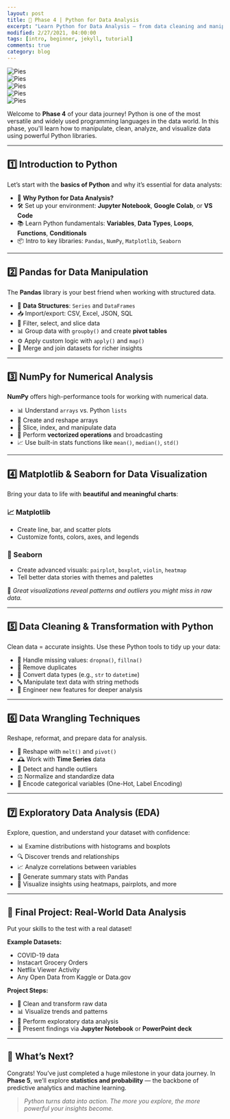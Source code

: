 ```yaml
---
layout: post
title: 🐍 Phase 4 | Python for Data Analysis  
excerpt: "Learn Python for Data Analysis — from data cleaning and manipulation to visualization and exploratory insights using Pandas, NumPy, Matplotlib, and Seaborn."
modified: 2/27/2021, 04:00:00
tags: [intro, beginner, jekyll, tutorial]
comments: true
category: blog
---
```



![Pies](https://morwarid1.github.io/images/Python/Python.png)  
![Pies](https://morwarid1.github.io/images/Python/Beginner.png)  
![Pies](https://morwarid1.github.io/images/Python/Intermediate.png)  
![Pies](https://morwarid1.github.io/images/Python/Advanced.png)  
![Pies](https://morwarid1.github.io/images/Python/Pro.png) 

Welcome to **Phase 4** of your data journey! Python is one of the most versatile and widely used programming languages in the data world. In this phase, you'll learn how to manipulate, clean, analyze, and visualize data using powerful Python libraries.

---

## 1️⃣ Introduction to Python

Let’s start with the **basics of Python** and why it’s essential for data analysts:

- 💬 **Why Python for Data Analysis?**  
- 🛠️ Set up your environment: **Jupyter Notebook**, **Google Colab**, or **VS Code**  
- 📚 Learn Python fundamentals: **Variables**, **Data Types**, **Loops**, **Functions**, **Conditionals**  
- 📦 Intro to key libraries: `Pandas`, `NumPy`, `Matplotlib`, `Seaborn`  

---

## 2️⃣ Pandas for Data Manipulation

The **Pandas** library is your best friend when working with structured data.

- 🧱 **Data Structures**: `Series` and `DataFrames`  
- 📥 Import/export: CSV, Excel, JSON, SQL  
- 🔎 Filter, select, and slice data  
- 📊 Group data with `groupby()` and create **pivot tables**  
- ⚙️ Apply custom logic with `apply()` and `map()`  
- 🔗 Merge and join datasets for richer insights  

---

## 3️⃣ NumPy for Numerical Analysis

**NumPy** offers high-performance tools for working with numerical data.

- 📊 Understand `arrays` vs. Python `lists`  
- 🧪 Create and reshape arrays  
- 🔄 Slice, index, and manipulate data  
- 🚀 Perform **vectorized operations** and broadcasting  
- 📈 Use built-in stats functions like `mean()`, `median()`, `std()`  

---

## 4️⃣ Matplotlib & Seaborn for Data Visualization

Bring your data to life with **beautiful and meaningful charts**:

### 📈 Matplotlib
- Create line, bar, and scatter plots  
- Customize fonts, colors, axes, and legends  

### 🎨 Seaborn
- Create advanced visuals: `pairplot`, `boxplot`, `violin`, `heatmap`  
- Tell better data stories with themes and palettes  

📌 *Great visualizations reveal patterns and outliers you might miss in raw data.*

---

## 5️⃣ Data Cleaning & Transformation with Python

Clean data = accurate insights. Use these Python tools to tidy up your data:

- 🧼 Handle missing values: `dropna()`, `fillna()`  
- 🚫 Remove duplicates  
- 🔄 Convert data types (e.g., `str` to `datetime`)  
- 🔤 Manipulate text data with string methods  
- 🧠 Engineer new features for deeper analysis  

---

## 6️⃣ Data Wrangling Techniques

Reshape, reformat, and prepare data for analysis.

- 🔄 Reshape with `melt()` and `pivot()`  
- 🕰️ Work with **Time Series** data  
- 🚨 Detect and handle outliers  
- ⚖️ Normalize and standardize data  
- 🔢 Encode categorical variables (One-Hot, Label Encoding)  

---

## 7️⃣ Exploratory Data Analysis (EDA)

Explore, question, and understand your dataset with confidence:

- 📊 Examine distributions with histograms and boxplots  
- 🔍 Discover trends and relationships  
- 📈 Analyze correlations between variables  
- 🧮 Generate summary stats with Pandas  
- 🧠 Visualize insights using heatmaps, pairplots, and more  

---

## 🧪 Final Project: Real-World Data Analysis

Put your skills to the test with a real dataset!

**Example Datasets:**  
- COVID-19 data  
- Instacart Grocery Orders  
- Netflix Viewer Activity  
- Any Open Data from Kaggle or Data.gov  

**Project Steps:**

- 🧹 Clean and transform raw data  
- 📊 Visualize trends and patterns  
- 🧠 Perform exploratory data analysis  
- 🎯 Present findings via **Jupyter Notebook** or **PowerPoint deck**

---

## 🎯 What’s Next?

Congrats! You’ve just completed a huge milestone in your data journey. In **Phase 5**, we’ll explore **statistics and probability** — the backbone of predictive analytics and machine learning.

> *Python turns data into action. The more you explore, the more powerful your insights become.*
